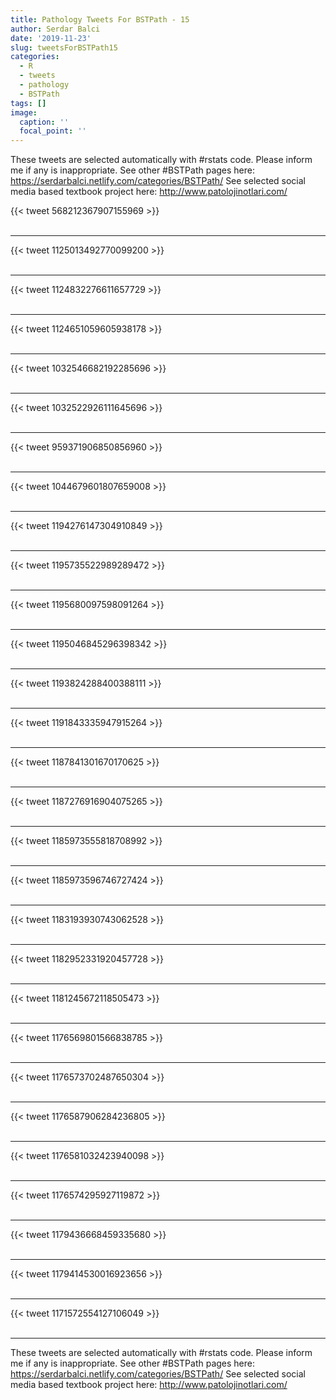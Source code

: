 ```yaml
---
title: Pathology Tweets For BSTPath - 15
author: Serdar Balci
date: '2019-11-23'
slug: tweetsForBSTPath15
categories:
  - R
  - tweets
  - pathology
  - BSTPath
tags: []
image:
  caption: ''
  focal_point: ''
---
```



These tweets are selected automatically with #rstats code. Please inform me if any is inappropriate.
See other #BSTPath pages here: https://serdarbalci.netlify.com/categories/BSTPath/ 
See selected social media based textbook project here: http://www.patolojinotlari.com/

{{< tweet 568212367907155969 >}}
<br>
<br>
<hr>
{{< tweet 1125013492770099200 >}}
<br>
<br>
<hr>
{{< tweet 1124832276611657729 >}}
<br>
<br>
<hr>
{{< tweet 1124651059605938178 >}}
<br>
<br>
<hr>
{{< tweet 1032546682192285696 >}}
<br>
<br>
<hr>
{{< tweet 1032522926111645696 >}}
<br>
<br>
<hr>
{{< tweet 959371906850856960 >}}
<br>
<br>
<hr>
{{< tweet 1044679601807659008 >}}
<br>
<br>
<hr>
{{< tweet 1194276147304910849 >}}
<br>
<br>
<hr>
{{< tweet 1195735522989289472 >}}
<br>
<br>
<hr>
{{< tweet 1195680097598091264 >}}
<br>
<br>
<hr>
{{< tweet 1195046845296398342 >}}
<br>
<br>
<hr>
{{< tweet 1193824288400388111 >}}
<br>
<br>
<hr>
{{< tweet 1191843335947915264 >}}
<br>
<br>
<hr>
{{< tweet 1187841301670170625 >}}
<br>
<br>
<hr>
{{< tweet 1187276916904075265 >}}
<br>
<br>
<hr>
{{< tweet 1185973555818708992 >}}
<br>
<br>
<hr>
{{< tweet 1185973596746727424 >}}
<br>
<br>
<hr>
{{< tweet 1183193930743062528 >}}
<br>
<br>
<hr>
{{< tweet 1182952331920457728 >}}
<br>
<br>
<hr>
{{< tweet 1181245672118505473 >}}
<br>
<br>
<hr>
{{< tweet 1176569801566838785 >}}
<br>
<br>
<hr>
{{< tweet 1176573702487650304 >}}
<br>
<br>
<hr>
{{< tweet 1176587906284236805 >}}
<br>
<br>
<hr>
{{< tweet 1176581032423940098 >}}
<br>
<br>
<hr>
{{< tweet 1176574295927119872 >}}
<br>
<br>
<hr>
{{< tweet 1179436668459335680 >}}
<br>
<br>
<hr>
{{< tweet 1179414530016923656 >}}
<br>
<br>
<hr>
{{< tweet 1171572554127106049 >}}
<br>
<br>
<hr>


These tweets are selected automatically with #rstats code. Please inform me if any is inappropriate.
See other #BSTPath pages here: https://serdarbalci.netlify.com/categories/BSTPath/ 
See selected social media based textbook project here: http://www.patolojinotlari.com/
